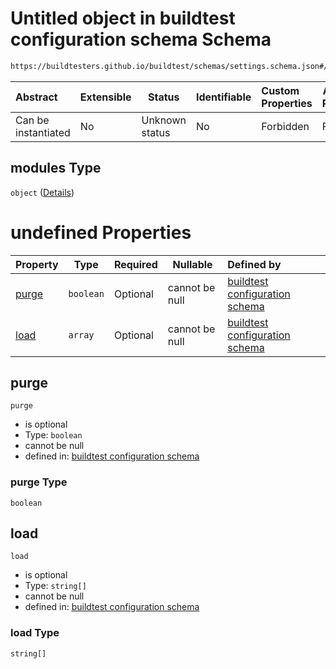 # Untitled object in buildtest configuration schema Schema

```txt
https://buildtesters.github.io/buildtest/schemas/settings.schema.json#/definitions/modules
```




| Abstract            | Extensible | Status         | Identifiable | Custom Properties | Additional Properties | Access Restrictions | Defined In                                                                   |
| :------------------ | ---------- | -------------- | ------------ | :---------------- | --------------------- | ------------------- | ---------------------------------------------------------------------------- |
| Can be instantiated | No         | Unknown status | No           | Forbidden         | Forbidden             | none                | [settings.schema.json\*](../out/settings.schema.json "open original schema") |

## modules Type

`object` ([Details](settings-definitions-modules.md))

# undefined Properties

| Property        | Type      | Required | Nullable       | Defined by                                                                                                                                                                                            |
| :-------------- | --------- | -------- | -------------- | :---------------------------------------------------------------------------------------------------------------------------------------------------------------------------------------------------- |
| [purge](#purge) | `boolean` | Optional | cannot be null | [buildtest configuration schema](settings-definitions-modules-properties-purge.md "https&#x3A;//buildtesters.github.io/buildtest/schemas/settings.schema.json#/definitions/modules/properties/purge") |
| [load](#load)   | `array`   | Optional | cannot be null | [buildtest configuration schema](settings-definitions-modules-properties-load.md "https&#x3A;//buildtesters.github.io/buildtest/schemas/settings.schema.json#/definitions/modules/properties/load")   |

## purge




`purge`

-   is optional
-   Type: `boolean`
-   cannot be null
-   defined in: [buildtest configuration schema](settings-definitions-modules-properties-purge.md "https&#x3A;//buildtesters.github.io/buildtest/schemas/settings.schema.json#/definitions/modules/properties/purge")

### purge Type

`boolean`

## load




`load`

-   is optional
-   Type: `string[]`
-   cannot be null
-   defined in: [buildtest configuration schema](settings-definitions-modules-properties-load.md "https&#x3A;//buildtesters.github.io/buildtest/schemas/settings.schema.json#/definitions/modules/properties/load")

### load Type

`string[]`
